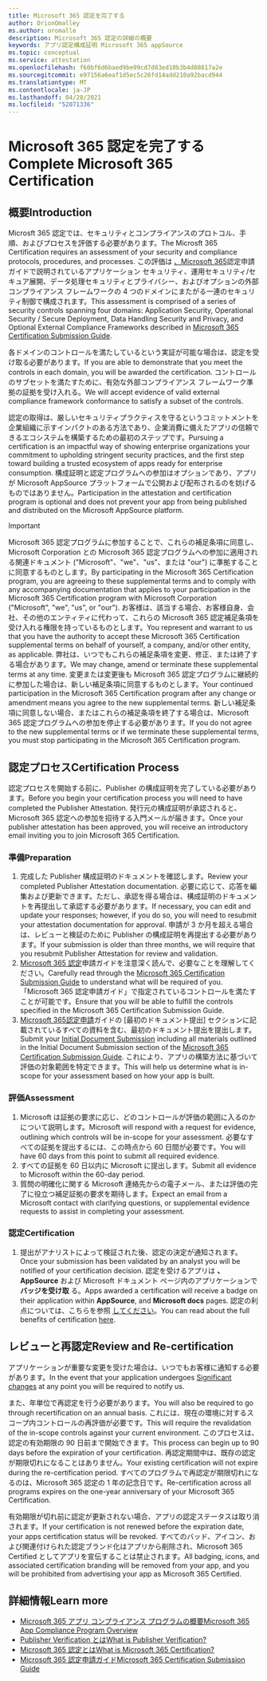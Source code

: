 ```yaml
---
title: Microsoft 365 認定を完了する
author: OrionOmalley
ms.author: oromalle
description: Microsoft 365 認定の詳細の概要
keywords: アプリ認定構成証明 Microsoft 365 appSource
ms.topic: conceptual
ms.service: attestation
ms.openlocfilehash: f60bf6d6baed9be99cd7d83ed10b3b4d08817a2e
ms.sourcegitcommit: e97156a6eaf1d5ec5c26fd14add210a92bacd944
ms.translationtype: MT
ms.contentlocale: ja-JP
ms.lasthandoff: 04/28/2021
ms.locfileid: "52071336"
---
```

# <a name="complete-microsoft-365-certification"></a><span data-ttu-id="3e523-104">Microsoft 365 認定を完了する</span><span class="sxs-lookup"><span data-stu-id="3e523-104">Complete Microsoft 365 Certification</span></span>

## <a name="introduction"></a><span data-ttu-id="3e523-105">概要</span><span class="sxs-lookup"><span data-stu-id="3e523-105">Introduction</span></span>

<span data-ttu-id="3e523-106">Microsft 365 認定では、セキュリティとコンプライアンスのプロトコル、手順、およびプロセスを評価する必要があります。</span><span class="sxs-lookup"><span data-stu-id="3e523-106">The Microsft 365 Certification requires an assessment of your security and compliance protocols, procedures, and processes.</span></span> <span data-ttu-id="3e523-107">この評価は [、Microsoft 365](https://docs.microsoft.com/microsoft-365-app-certification/docs/certification-submission-guide)認定申請ガイドで説明されているアプリケーション セキュリティ、運用セキュリティ/セキュア展開、データ処理セキュリティとプライバシー、およびオプションの外部コンプライアンス フレームワークの 4 つのドメインにまたがる一連のセキュリティ制御で構成されます。</span><span class="sxs-lookup"><span data-stu-id="3e523-107">This assessment is comprised of a series of security controls spanning four domains: Application Security, Operational Security / Secure Deployment, Data Handling Security and Privacy, and Optional External Compliance Frameworks described in [Microsoft 365 Certification Submission Guide](https://docs.microsoft.com/microsoft-365-app-certification/docs/certification-submission-guide).</span></span>

<span data-ttu-id="3e523-108">各ドメインのコントロールを満たしているという実証が可能な場合は、認定を受け取る必要があります。</span><span class="sxs-lookup"><span data-stu-id="3e523-108">If you are able to demonstrate that you meet the controls in each domain, you will be awarded the certification.</span></span> <span data-ttu-id="3e523-109">コントロールのサブセットを満たすために、有効な外部コンプライアンス フレームワーク準拠の証拠を受け入れる。</span><span class="sxs-lookup"><span data-stu-id="3e523-109">We will accept evidence of valid external compliance framework conformance to satisfy a subset of the controls.</span></span> 

<span data-ttu-id="3e523-110">認定の取得は、厳しいセキュリティプラクティスを守るというコミットメントを企業組織に示すインパクトのある方法であり、企業消費に備えたアプリの信頼できるエコシステムを構築するための最初のステップです。</span><span class="sxs-lookup"><span data-stu-id="3e523-110">Pursuing a certification is an impactful way of showing enterprise organizations your commitment to upholding stringent security practices, and the first step toward building a trusted ecosystem of apps ready for enterprise consumption.</span></span> <span data-ttu-id="3e523-111">構成証明と認定プログラムへの参加はオプションであり、アプリが Microsoft AppSource プラットフォームで公開および配布されるのを妨げるものではありません。</span><span class="sxs-lookup"><span data-stu-id="3e523-111">Participation in the attestation and certification program is optional and does not prevent your app from being published and distributed on the Microsoft AppSource platform.</span></span>

> [!IMPORTANT]
> <span data-ttu-id="3e523-112">Microsoft 365 認定プログラムに参加することで、これらの補足条項に同意し、Microsoft Corporation との Microsoft 365 認定プログラムへの参加に適用される関連ドキュメント ("Microsoft"、"we"、"us"、または "our") に準拠することに同意するものとします。</span><span class="sxs-lookup"><span data-stu-id="3e523-112">By participating in the Microsoft 365 Certification  program, you are agreeing to these supplemental terms and to comply with any accompanying documentation that applies to your participation in the Microsoft 365 Certification program with Microsoft Corporation ("Microsoft", "we", "us",  or "our").</span></span> <span data-ttu-id="3e523-113">お客様は、該当する場合、お客様自身、会社、その他のエンティティに代わって、これらの Microsoft 365 認定補足条項を受け入れる権限を持っているものとします。</span><span class="sxs-lookup"><span data-stu-id="3e523-113">You represent and warrant to us that you have the authority to accept these Microsoft 365 Certification supplemental terms on behalf of yourself, a company, and/or other entity, as applicable.</span></span> <span data-ttu-id="3e523-114">弊社は、いつでもこれらの補足条項を変更、修正、または終了する場合があります。</span><span class="sxs-lookup"><span data-stu-id="3e523-114">We may change, amend or terminate these supplemental terms at any time.</span></span> <span data-ttu-id="3e523-115">変更または変更後も Microsoft 365 認定プログラムに継続的に参加した場合は、新しい補足条項に同意するものとします。</span><span class="sxs-lookup"><span data-stu-id="3e523-115">Your continued participation in the Microsoft 365 Certification program after any change or amendment means you agree to the new supplemental terms.</span></span> <span data-ttu-id="3e523-116">新しい補足条項に同意しない場合、またはこれらの補足条項を終了する場合は、Microsoft 365 認定プログラムへの参加を停止する必要があります。</span><span class="sxs-lookup"><span data-stu-id="3e523-116">If you do not agree to the new supplemental terms or if we terminate these supplemental terms, you must stop participating in the Microsoft 365 Certification program.</span></span>

## <a name="certification-process"></a><span data-ttu-id="3e523-117">認定プロセス</span><span class="sxs-lookup"><span data-stu-id="3e523-117">Certification Process</span></span>

<span data-ttu-id="3e523-118">認定プロセスを開始する前に、Publisher の構成証明を完了している必要があります。</span><span class="sxs-lookup"><span data-stu-id="3e523-118">Before you begin your certification process you will need to have completed the Publisher Attestation.</span></span> <span data-ttu-id="3e523-119">発行元の構成証明が承認されると、Microsoft 365 認定への参加を招待する入門メールが届きます。</span><span class="sxs-lookup"><span data-stu-id="3e523-119">Once your publisher attestation has been approved, you will receive an introductory email inviting you to join Microsoft 365 Certification.</span></span>

### <a name="preparation"></a><span data-ttu-id="3e523-120">準備</span><span class="sxs-lookup"><span data-stu-id="3e523-120">Preparation</span></span>
1. <span data-ttu-id="3e523-121">完成した Publisher 構成証明のドキュメントを確認します。</span><span class="sxs-lookup"><span data-stu-id="3e523-121">Review your completed Publisher Attestation documentation.</span></span> <span data-ttu-id="3e523-122">必要に応じて、応答を編集および更新できます。ただし、承認を得る場合は、構成証明のドキュメントを再提出して承認する必要があります。</span><span class="sxs-lookup"><span data-stu-id="3e523-122">If necessary, you can edit and update your responses; however, if you do so, you will need to resubmit your attestation documentation for approval.</span></span> <span data-ttu-id="3e523-123">申請が 3 か月を超える場合は、レビューと検証のために Publisher の構成証明を再提出する必要があります。</span><span class="sxs-lookup"><span data-stu-id="3e523-123">If your submission is older than three months, we will require that you resubmit Publisher Attestation for review and validation.</span></span> 
1. <span data-ttu-id="3e523-124">[Microsoft 365 認定](https://docs.microsoft.com/microsoft-365-app-certification/docs/certification-submission-guide)申請ガイドを注意深く読んで、必要なことを理解してください。</span><span class="sxs-lookup"><span data-stu-id="3e523-124">Carefully read through the [Microsoft 365 Certification Submission Guide](https://docs.microsoft.com/microsoft-365-app-certification/docs/certification-submission-guide) to understand what will be required of you.</span></span> <span data-ttu-id="3e523-125">「Microsoft 365 認定申請ガイド」で指定されているコントロールを満たすことが可能です。</span><span class="sxs-lookup"><span data-stu-id="3e523-125">Ensure that you will be able to fulfill the controls specified in the Microsoft 365 Certification Submission Guide.</span></span>
1. <span data-ttu-id="3e523-126">[Microsoft 365](https://docs.microsoft.com/microsoft-365-app-certification/docs/certification-submission-guide)[認定申請](https://docs.microsoft.com/microsoft-365-app-certification/docs/certification-submission-guide#initial-document-submission)ガイドの [最初のドキュメント提出] セクションに記載されているすべての資料を含む、最初のドキュメント提出を提出します。</span><span class="sxs-lookup"><span data-stu-id="3e523-126">Submit your [Initial Document Submission](https://docs.microsoft.com/microsoft-365-app-certification/docs/certification-submission-guide#initial-document-submission) including all materials outlined in the Initial Document Submission section of the [Microsoft 365 Certification Submission Guide](https://docs.microsoft.com/microsoft-365-app-certification/docs/certification-submission-guide).</span></span> <span data-ttu-id="3e523-127">これにより、アプリの構築方法に基づいて評価の対象範囲を特定できます。</span><span class="sxs-lookup"><span data-stu-id="3e523-127">This will help us determine what is in-scope for your assessment based on how your app is built.</span></span>

### <a name="assessment"></a><span data-ttu-id="3e523-128">評価</span><span class="sxs-lookup"><span data-stu-id="3e523-128">Assessment</span></span>
1. <span data-ttu-id="3e523-129">Microsoft は証拠の要求に応じ、どのコントロールが評価の範囲に入るのかについて説明します。</span><span class="sxs-lookup"><span data-stu-id="3e523-129">Microsoft will respond with a request for evidence, outlining which controls will be in-scope for your assessment.</span></span> <span data-ttu-id="3e523-130">必要なすべての証拠を提出するには、この時点から 60 日間が必要です。</span><span class="sxs-lookup"><span data-stu-id="3e523-130">You will have 60 days from this point to submit all required evidence.</span></span>
1. <span data-ttu-id="3e523-131">すべての証拠を 60 日以内に Microsoft に提出します。</span><span class="sxs-lookup"><span data-stu-id="3e523-131">Submit all evidence to Microsoft within the 60-day period.</span></span>
1. <span data-ttu-id="3e523-132">質問の明確化に関する Microsoft 連絡先からの電子メール、または評価の完了に役立つ補足証拠の要求を期待します。</span><span class="sxs-lookup"><span data-stu-id="3e523-132">Expect an email from a Microsoft contact with clarifying questions, or supplemental evidence requests to assist in completing your assessment.</span></span>

### <a name="certification"></a><span data-ttu-id="3e523-133">認定</span><span class="sxs-lookup"><span data-stu-id="3e523-133">Certification</span></span>
1. <span data-ttu-id="3e523-134">提出がアナリストによって検証された後、認定の決定が通知されます。</span><span class="sxs-lookup"><span data-stu-id="3e523-134">Once your submission has been validated by an analyst you will be notified of your certification decision.</span></span> <span data-ttu-id="3e523-135">認定を受けるアプリは **、AppSource** および Microsoft ドキュメント ページ内のアプリケーションで **バッジを受け取** る。</span><span class="sxs-lookup"><span data-stu-id="3e523-135">Apps awarded a certification will receive a badge on their application within **AppSource**, and **Microsoft docs** pages.</span></span> <span data-ttu-id="3e523-136">認定の利点については、こちらを参照 [してください](https://docs.microsoft.com/microsoft-365-app-certification/docs/enterprise-app-certification-guide#program-benefits)。</span><span class="sxs-lookup"><span data-stu-id="3e523-136">You can read about the full benefits of certification [here](https://docs.microsoft.com/microsoft-365-app-certification/docs/enterprise-app-certification-guide#program-benefits).</span></span>

## <a name="review-and-re-certification"></a><span data-ttu-id="3e523-137">レビューと再認定</span><span class="sxs-lookup"><span data-stu-id="3e523-137">Review and Re-certification</span></span>
<span data-ttu-id="3e523-138">アプリケーションが重要な変更を受けた[](https://docs.microsoft.com/microsoft-365-app-certification/docs/certification-submission-guide#significant-changes)場合は、いつでもお客様に通知する必要があります。</span><span class="sxs-lookup"><span data-stu-id="3e523-138">In the event that your application undergoes [Significant changes](https://docs.microsoft.com/microsoft-365-app-certification/docs/certification-submission-guide#significant-changes) at any point you will be required to notify us.</span></span>

<span data-ttu-id="3e523-139">また、年単位で再認定を行う必要があります。</span><span class="sxs-lookup"><span data-stu-id="3e523-139">You will also be required to go through recertification on an annual basis.</span></span> <span data-ttu-id="3e523-140">これには、現在の環境に対するスコープ内コントロールの再評価が必要です。</span><span class="sxs-lookup"><span data-stu-id="3e523-140">This will require the revalidation of the in-scope controls against your current environment.</span></span> <span data-ttu-id="3e523-141">このプロセスは、認定の有効期限の 90 日前まで開始できます。</span><span class="sxs-lookup"><span data-stu-id="3e523-141">This process can begin up to 90 days before the expiration of your certification.</span></span> <span data-ttu-id="3e523-142">再認定期間中は、既存の認定が期限切れになることはありません。</span><span class="sxs-lookup"><span data-stu-id="3e523-142">Your existing certification will not expire during the re-certification period.</span></span> <span data-ttu-id="3e523-143">すべてのプログラムで再認定が期限切れになるのは、Microsoft 365 認定の 1 年の記念日です。</span><span class="sxs-lookup"><span data-stu-id="3e523-143">Re-certification across all programs expires on the one-year anniversary of your Microsoft 365 Certification.</span></span>

<span data-ttu-id="3e523-144">有効期限が切れ前に認定が更新されない場合、アプリの認定ステータスは取り消されます。</span><span class="sxs-lookup"><span data-stu-id="3e523-144">If your certification is not renewed before the expiration date, your apps certification status will be revoked.</span></span> <span data-ttu-id="3e523-145">すべてのバッド、アイコン、および関連付けられた認定ブランド化はアプリから削除され、Microsoft 365 Certified としてアプリを宣伝することは禁止されます。</span><span class="sxs-lookup"><span data-stu-id="3e523-145">All badging, icons, and associated certification branding will be removed from your app, and you will be prohibited from advertising your app as Microsoft 365 Certified.</span></span>



## <a name="learn-more"></a><span data-ttu-id="3e523-146">詳細情報</span><span class="sxs-lookup"><span data-stu-id="3e523-146">Learn more</span></span>

* [<span data-ttu-id="3e523-147">Microsoft 365 アプリ コンプライアンス プログラムの概要</span><span class="sxs-lookup"><span data-stu-id="3e523-147">Microsoft 365 App Compliance Program Overview</span></span>](~/overview.md)  
* [<span data-ttu-id="3e523-148">Publisher Verification とは</span><span class="sxs-lookup"><span data-stu-id="3e523-148">What is Publisher Verification?</span></span>](https://docs.microsoft.com/azure/active-directory/develop/publisher-verification-overview)
* [<span data-ttu-id="3e523-149">Microsoft 365 認定とは</span><span class="sxs-lookup"><span data-stu-id="3e523-149">What is Microsoft 365 Certification?</span></span>](~/docs/enterprise-app-certification-guide.md)  
* [<span data-ttu-id="3e523-150">Microsoft 365 認定申請ガイド</span><span class="sxs-lookup"><span data-stu-id="3e523-150">Microsoft 365 Certification Submission Guide</span></span>](~/docs/certification-submission-guide.md)
